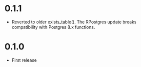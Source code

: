 # 0.1.1

- Reverted to older exists_table(). The RPostgres update breaks compatibility with Postgres 8.x functions.

# 0.1.0

- First release
